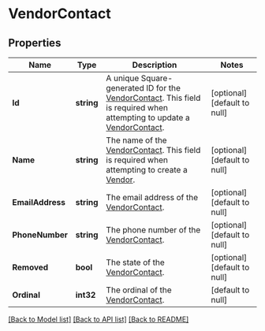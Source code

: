 # VendorContact

## Properties
Name | Type | Description | Notes
------------ | ------------- | ------------- | -------------
**Id** | **string** | A unique Square-generated ID for the [VendorContact](https://developer.squareup.com/reference/square_2024-01-18/objects/VendorContact). This field is required when attempting to update a [VendorContact](https://developer.squareup.com/reference/square_2024-01-18/objects/VendorContact). | [optional] [default to null]
**Name** | **string** | The name of the [VendorContact](https://developer.squareup.com/reference/square_2024-01-18/objects/VendorContact). This field is required when attempting to create a [Vendor](https://developer.squareup.com/reference/square_2024-01-18/objects/Vendor). | [optional] [default to null]
**EmailAddress** | **string** | The email address of the [VendorContact](https://developer.squareup.com/reference/square_2024-01-18/objects/VendorContact). | [optional] [default to null]
**PhoneNumber** | **string** | The phone number of the [VendorContact](https://developer.squareup.com/reference/square_2024-01-18/objects/VendorContact). | [optional] [default to null]
**Removed** | **bool** | The state of the [VendorContact](https://developer.squareup.com/reference/square_2024-01-18/objects/VendorContact). | [optional] [default to null]
**Ordinal** | **int32** | The ordinal of the [VendorContact](https://developer.squareup.com/reference/square_2024-01-18/objects/VendorContact). | [default to null]

[[Back to Model list]](../README.md#documentation-for-models) [[Back to API list]](../README.md#documentation-for-api-endpoints) [[Back to README]](../README.md)

